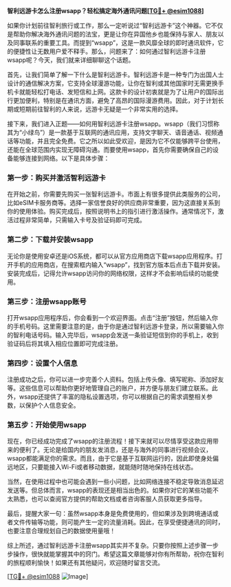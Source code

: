 **智利远游卡怎么注册wsapp？轻松搞定海外通讯问题[[TG💪+ @esim1088](https://t.me/s/esim1088)]**

如果你计划前往智利旅行或工作，那么一定听说过“智利远游卡”这个神器。它不仅是帮助你解决海外通讯问题的法宝，更是让你在异国他乡也能保持与家人、朋友以及同事联系的重要工具。而提到“wsapp”，这是一款风靡全球的即时通讯软件，它的便捷性让无数用户爱不释手。那么，问题来了：如何通过智利远游卡注册wsapp呢？今天，我们就来详细聊聊这个话题。

首先，让我们简单了解一下什么是智利远游卡。智利远游卡是一种专门为出国人士设计的通信解决方案，它支持全球漫游功能，让你在智利或其他国家时无需更换手机卡就能轻松打电话、发短信和上网。这款卡的设计初衷就是为了让用户的国际出行更加便利，特别是在通讯方面，避免了高昂的国际漫游费用。因此，对于计划长期或短期前往智利的人来说，远游卡无疑是一个非常实用的选择。

接下来，我们进入正题——如何用智利远游卡注册wsapp。wsapp（我们习惯称其为“小绿鸟”）是一款基于互联网的通讯应用，支持文字聊天、语音通话、视频通话等功能，并且完全免费。它之所以如此受欢迎，是因为它不仅能够跨平台使用，还能在全球范围内实现无障碍沟通。而要使用wsapp，首先你需要确保自己的设备能够连接到网络。以下是具体步骤：

### 第一步：购买并激活智利远游卡

在开始之前，你需要先购买一张智利远游卡。市面上有很多提供此类服务的公司，比如eSIM卡服务商等。选择一家信誉良好的供应商非常重要，因为这直接关系到你的使用体验。购买完成后，按照说明书上的指引进行激活操作。通常情况下，激活过程非常简单，只需输入卡号及验证码即可完成。

### 第二步：下载并安装wsapp

无论你是使用安卓还是iOS系统，都可以从官方应用商店下载wsapp应用程序。打开手机的应用商店，在搜索框内输入“wsapp”，找到官方版本后点击下载并安装。安装完成后，记得允许wsapp访问你的网络权限，这样才不会影响后续的功能使用。

### 第三步：注册wsapp账号

打开wsapp应用程序后，你会看到一个欢迎界面。点击“注册”按钮，然后输入你的手机号码。这里需要注意的是，由于你是通过智利远游卡登录，所以需要输入你的智利电话号码。输入完毕后，wsapp会发送一条验证短信到你的手机上，收到验证码后将其填入相应位置即可完成注册。

### 第四步：设置个人信息

注册成功之后，你可以进一步完善个人资料。包括上传头像、填写昵称、添加好友等。这些信息可以帮助你更好地管理自己的账户，并方便与朋友们建立联系。此外，wsapp还提供了丰富的隐私设置选项，你可以根据自己的需求调整相关参数，以保护个人信息安全。

### 第五步：开始使用wsapp

现在，你已经成功完成了wsapp的注册流程！接下来就可以尽情享受这款应用带来的便利了。无论是给国内的朋友发消息，还是与海外的同事进行视频会议，wsapp都能满足你的需求。而且，由于它是基于互联网运行的，因此即使身处偏远地区，只要能接入Wi-Fi或者移动数据，就能随时随地保持在线状态。

当然，在使用过程中也可能会遇到一些小问题，比如网络连接不稳定导致消息延迟发送等。但总体而言，wsapp的表现还是相当出色的。如果你对它的某些功能不太熟悉，也可以查阅官方提供的帮助文档或者咨询客服人员获取更多指导。

最后，提醒大家一句：虽然wsapp本身是免费使用的，但如果涉及到跨境通话或者文件传输等功能，则可能产生一定的流量消耗。因此，在享受便捷通讯的同时，也要注意合理规划自己的数据使用量哦！

综上所述，通过智利远游卡注册wsapp其实并不复杂。只要你按照上述步骤一步步操作，很快就能掌握其中的窍门。希望这篇文章能够对你有所帮助，祝你在智利的旅程顺利愉快！如果还有其他疑问，欢迎随时留言交流。

[[TG💪+ @esim1088](https://t.me/s/esim1088) ![Image](https://i.postimg.cc/4NQfJmqS/Snipaste-2025-05-13-00-14-12.png)]